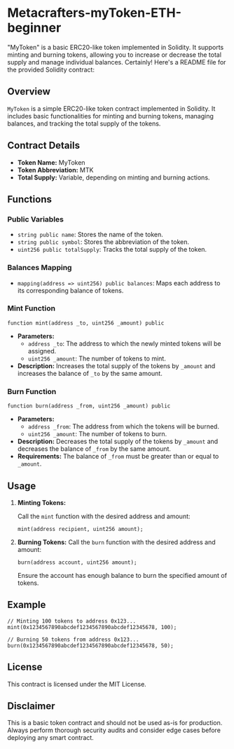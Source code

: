 # Metacrafters-myToken-ETH-beginner
"MyToken" is a basic ERC20-like token implemented in Solidity. It supports minting and burning tokens, allowing you to increase or decrease the total supply and manage individual balances.
Certainly! Here's a README file for the provided Solidity contract:

## Overview
`MyToken` is a simple ERC20-like token contract implemented in Solidity. It includes basic functionalities for minting and burning tokens, managing balances, and tracking the total supply of the tokens.

## Contract Details
- **Token Name:** MyToken
- **Token Abbreviation:** MTK
- **Total Supply:** Variable, depending on minting and burning actions.

## Functions
### Public Variables
- `string public name`: Stores the name of the token.
- `string public symbol`: Stores the abbreviation of the token.
- `uint256 public totalSupply`: Tracks the total supply of the token.

### Balances Mapping
- `mapping(address => uint256) public balances`: Maps each address to its corresponding balance of tokens.

### Mint Function
```solidity
function mint(address _to, uint256 _amount) public
```

- **Parameters:**
  - `address _to`: The address to which the newly minted tokens will be assigned.
  - `uint256 _amount`: The number of tokens to mint.
- **Description:** Increases the total supply of the tokens by `_amount` and increases the balance of `_to` by the same amount.

### Burn Function
```solidity
function burn(address _from, uint256 _amount) public
```

- **Parameters:**
  - `address _from`: The address from which the tokens will be burned.
  - `uint256 _amount`: The number of tokens to burn.
- **Description:** Decreases the total supply of the tokens by `_amount` and decreases the balance of `_from` by the same amount.
- **Requirements:** The balance of `_from` must be greater than or equal to `_amount`.

## Usage
1. **Minting Tokens:**

   Call the `mint` function with the desired address and amount:

   ```solidity
   mint(address recipient, uint256 amount);
   ```

2. **Burning Tokens:**
   Call the `burn` function with the desired address and amount:

   ```solidity
   burn(address account, uint256 amount);
   ```

   Ensure the account has enough balance to burn the specified amount of tokens.

## Example
```solidity
// Minting 100 tokens to address 0x123...
mint(0x1234567890abcdef1234567890abcdef12345678, 100);

// Burning 50 tokens from address 0x123...
burn(0x1234567890abcdef1234567890abcdef12345678, 50);
```

## License
This contract is licensed under the MIT License.

## Disclaimer
This is a basic token contract and should not be used as-is for production. Always perform thorough security audits and consider edge cases before deploying any smart contract.

